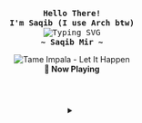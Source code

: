 <p align="center">
  <samp>
    <b>
      Hello There!
    <br>
      I'm Saqib (I use Arch btw)
    </b>
    <br>
   <img src="https://readme-typing-svg.herokuapp.com?color=00ffa5&font=Iosevka+medium&size=19&center=true&duration=800&pause=2000&lines=Who+made+that+mess...;I+made+the+mess%3F" alt="Typing SVG">
    <br>
    <b>
      ~ Saqib Mir ~
    </b>
  </samp>
</p>

<p align="center">
  <img src="https://lastfm.freetls.fastly.net/i/u/174s/dd45b0438a315aed98b5830aa2fc43c5.jpg" alt="Tame Impala - Let It Happen"/>
  <br>
    <b>🎵 Now Playing</b>
</p>
<br>

<div align="center">

<details>
  <summary><span style="font-size: 2.5rem;"></span></summary>
  <br>

  <img src="https://raw.githubusercontent.com/saqibmir1/saqibmir1/refs/heads/output/pacman.svg" alt="GitHub Snake"/>

  <br><br>

  <p>
  <samp>
    [<a href="https://saqibmir1.github.io">website</a>]
    [<a href="https://t.me/sisyphusbutsus">Telegram</a>]
    [<a href="mailto:saqibmdmir@gmail.com">e-mail</a>]
    [<a href="https://saqibmir1.github.io/saqib.gpg">gpg</a>]
  </samp>
</p>

</details>

</div>
